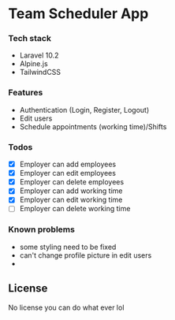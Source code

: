 # Team Scheduler App

### Tech stack
* Laravel 10.2
* Alpine.js
* TailwindCSS

### Features
* Authentication (Login, Register, Logout)
* Edit users
* Schedule appointments (working time)/Shifts

### Todos

*[X] Employer can add employees
*[x] Employer can edit employees
*[x] Employer can delete employees
*[x] Employer can add working time
*[x] Employer can edit working time
*[ ] Employer can delete working time

### Known problems
* some styling need to be fixed
* can't change profile picture in edit users
* 

License
----
No license you can do what ever lol
